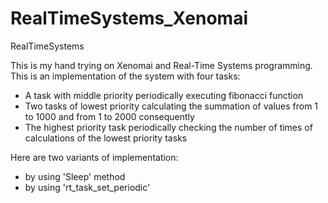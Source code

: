 RealTimeSystems_Xenomai
=======================

RealTimeSystems

This is my hand trying on Xenomai and Real-Time Systems programming.
This is an implementation of the system with four tasks:
  - A task with middle priority periodically executing fibonacci function
  - Two tasks of lowest priority calculating the summation of values from 1 to 1000 and from 1 to 2000 consequently
  - The highest priority task periodically checking the number of times of calculations of the lowest priority tasks

Here are two variants of implementation: 
  - by using 'Sleep' method
  - by using 'rt_task_set_periodic'
